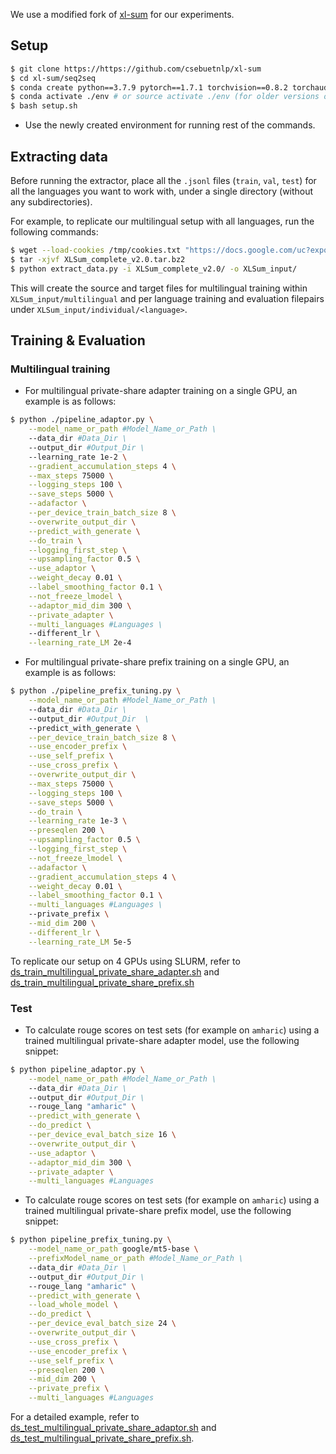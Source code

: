 We use a modified fork of [xl-sum](https://github.com/csebuetnlp/xl-sum#license) for our experiments.

## Setup

```bash
$ git clone https://https://github.com/csebuetnlp/xl-sum
$ cd xl-sum/seq2seq
$ conda create python==3.7.9 pytorch==1.7.1 torchvision==0.8.2 torchaudio==0.7.2 cudatoolkit=10.2 -c pytorch -p ./env
$ conda activate ./env # or source activate ./env (for older versions of anaconda)
$ bash setup.sh 
```
* Use the newly created environment for running rest of the commands.

## Extracting data

Before running the extractor, place all the `.jsonl` files (`train`, `val`, `test`) for all the languages you want to work with, under a single directory (without any subdirectories). 

For example, to replicate our multilingual setup with all languages, run the following commands:

```bash
$ wget --load-cookies /tmp/cookies.txt "https://docs.google.com/uc?export=download&confirm=$(wget --quiet --save-cookies /tmp/cookies.txt --keep-session-cookies --no-check-certificate 'https://docs.google.com/uc?export=download&id=1fKxf9jAj0KptzlxUsI3jDbp4XLv_piiD' -O- | sed -rn 's/.*confirm=([0-9A-Za-z_]+).*/\1\n/p')&id=1fKxf9jAj0KptzlxUsI3jDbp4XLv_piiD" -O XLSum_complete_v2.0.tar.bz2 && rm -rf /tmp/cookies.txt
$ tar -xjvf XLSum_complete_v2.0.tar.bz2
$ python extract_data.py -i XLSum_complete_v2.0/ -o XLSum_input/
```
This will create the source and target files for multilingual training within `XLSum_input/multilingual` and per language training and evaluation filepairs under `XLSum_input/individual/<language>`.


## Training & Evaluation

### Multilingual training
* For multilingual private-share adapter training on a single GPU, an example is as follows:
```bash
$ python ./pipeline_adaptor.py \
    --model_name_or_path #Model_Name_or_Path \
    --data_dir #Data_Dir \
    --output_dir #Output_Dir \
    --learning_rate 1e-2 \
    --gradient_accumulation_steps 4 \
    --max_steps 75000 \
    --logging_steps 100 \
    --save_steps 5000 \
    --adafactor \
    --per_device_train_batch_size 8 \
    --overwrite_output_dir \
    --predict_with_generate \
    --do_train \
    --logging_first_step \
    --upsampling_factor 0.5 \
    --use_adaptor \
    --weight_decay 0.01 \
    --label_smoothing_factor 0.1 \
    --not_freeze_lmodel \
    --adaptor_mid_dim 300 \
    --private_adapter \
    --multi_languages #Languages \
    --different_lr \
    --learning_rate_LM 2e-4
```
* For multilingual private-share prefix training on a single GPU, an example is as follows:
```bash
$ python ./pipeline_prefix_tuning.py \
    --model_name_or_path #Model_Name_or_Path \
    --data_dir #Data_Dir \
    --output_dir #Output_Dir  \
    --predict_with_generate \
    --per_device_train_batch_size 8 \
    --use_encoder_prefix \
    --use_self_prefix \
    --use_cross_prefix \
    --overwrite_output_dir \
    --max_steps 75000 \
    --logging_steps 100 \
    --save_steps 5000 \
    --do_train \
    --learning_rate 1e-3 \
    --preseqlen 200 \
    --upsampling_factor 0.5 \
    --logging_first_step \
    --not_freeze_lmodel \
    --adafactor \
    --gradient_accumulation_steps 4 \
    --weight_decay 0.01 \
    --label_smoothing_factor 0.1 \
    --multi_languages #Languages \
    --private_prefix \
    --mid_dim 200 \
    --different_lr \
    --learning_rate_LM 5e-5 
```
To replicate our setup on 4 GPUs using SLURM, refer to [ds_train_multilingual_private_share_adapter.sh](examples/ds_train_multilingual_private_share_adapter.sh) and [ds_train_multilingual_private_share_prefix.sh](examples/ds_train_multilingual_private_share_prefix.sh) 


### Test
* To calculate rouge scores on test sets (for example on `amharic`) using a trained multilingual private-share adapter model, use the following snippet:

```bash
$ python pipeline_adaptor.py \
    --model_name_or_path #Model_Name_or_Path \
    --data_dir #Data_Dir \
    --output_dir #Output_Dir \
    --rouge_lang "amharic" \
    --predict_with_generate \
    --do_predict \
    --per_device_eval_batch_size 16 \
    --overwrite_output_dir \
    --use_adaptor \
    --adaptor_mid_dim 300 \
    --private_adapter \
    --multi_languages #Languages 
```

* To calculate rouge scores on test sets (for example on `amharic`) using a trained multilingual private-share prefix model, use the following snippet:

```bash
$ python pipeline_prefix_tuning.py \
    --model_name_or_path google/mt5-base \
    --prefixModel_name_or_path #Model_Name_or_Path \
    --data_dir #Data_Dir \
    --output_dir #Output_Dir \
    --rouge_lang "amharic" \
    --predict_with_generate \
    --load_whole_model \
    --do_predict \
    --per_device_eval_batch_size 24 \
    --overwrite_output_dir \
    --use_cross_prefix \
    --use_encoder_prefix \
    --use_self_prefix \
    --preseqlen 200 \
    --mid_dim 200 \
    --private_prefix \
    --multi_languages #Languages
```

For a detailed example, refer to [ds_test_multilingual_private_share_adaptor.sh](examples/ds_test_multilingual_private_share_adaptor.sh) and [ds_test_multilingual_private_share_prefix.sh](examples/ds_test_multilingual_private_share_prefix.sh).
